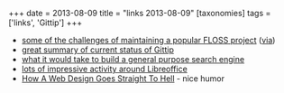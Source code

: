+++
date = 2013-08-09
title = "links 2013-08-09"
[taxonomies]
tags = ['links', 'Gittip']
+++

-   [some of the challenges of maintaining a popular FLOSS project]
    ([via])
-   [great summary of current status of Gittip]
-   [what it would take to build a general purpose search engine]
-   [lots of impressive activity around Libreoffice]
-   [How A Web Design Goes Straight To Hell] - nice humor

  [some of the challenges of maintaining a popular FLOSS project]: https://github.com/jashkenas/coffee-script/issues/2864#issuecomment-15159370
  [via]: http://www.binpress.com/blog/2013/04/14/open-source-cannot-live-on-donations-alone
  [great summary of current status of Gittip]: https://medium.com/building-gittip/bb770ab13101
  [what it would take to build a general purpose search engine]: https://news.ycombinator.com/item?id=5916687
  [lots of impressive activity around Libreoffice]: http://blog.documentfoundation.org/2013/07/22/getting-close-to-libreoffice-4-1
  [How A Web Design Goes Straight To Hell]: http://theoatmeal.com/comics/design_hell

